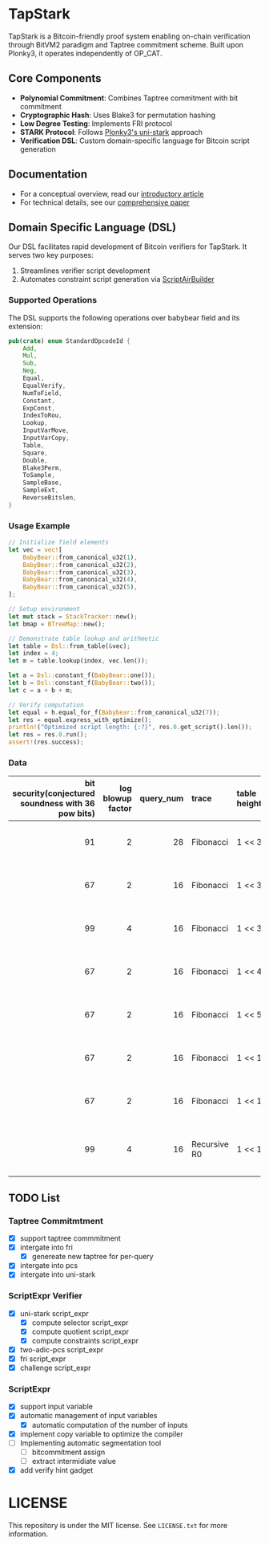 # TapStark

TapStark is a Bitcoin-friendly proof system enabling on-chain verification through BitVM2 paradigm and Taptree commitment scheme. Built upon Plonky3, it operates independently of OP_CAT.

## Core Components

- **Polynomial Commitment**: Combines Taptree commitment with bit commitment
- **Cryptographic Hash**: Uses Blake3 for permutation hashing
- **Low Degree Testing**: Implements FRI protocol
- **STARK Protocol**: Follows [Plonky3's uni-stark](https://github.com/Plonky3/Plonky3/tree/main/uni-stark) approach
- **Verification DSL**: Custom domain-specific language for Bitcoin script generation

## Documentation

- For a conceptual overview, read our [introductory article](https://blog.bitlayer.org/introduce-bf-stark/)
- For technical details, see our [comprehensive paper](./doc/TapSTARK.pdf)

## Domain Specific Language (DSL)

Our DSL facilitates rapid development of Bitcoin verifiers for TapStark. It serves two key purposes:

1. Streamlines verifier script development
2. Automates constraint script generation via [ScriptAirBuilder](./script_expr/src/script_builder.rs)

### Supported Operations

The DSL supports the following operations over babybear field and its extension:

```rust
pub(crate) enum StandardOpcodeId {
    Add,
    Mul,
    Sub,
    Neg,
    Equal,
    EqualVerify,
    NumToField,
    Constant,
    ExpConst,
    IndexToRou,
    Lookup,
    InputVarMove,
    InputVarCopy,
    Table,
    Square,
    Double,
    Blake3Perm,
    ToSample,
    SampleBase,
    SampleExt,
    ReverseBitslen,
}
```

### Usage Example

```rust
// Initialize field elements
let vec = vec![
    BabyBear::from_canonical_u32(1),
    BabyBear::from_canonical_u32(2),
    BabyBear::from_canonical_u32(3),
    BabyBear::from_canonical_u32(4),
    BabyBear::from_canonical_u32(5),
];

// Setup environment
let mut stack = StackTracker::new();
let bmap = BTreeMap::new();

// Demonstrate table lookup and arithmetic
let table = Dsl::from_table(&vec);
let index = 4;
let m = table.lookup(index, vec.len());

let a = Dsl::constant_f(BabyBear::one());
let b = Dsl::constant_f(BabyBear::two());
let c = a + b + m;

// Verify computation
let equal = h.equal_for_f(Babybear::from_canonical_u32(7));
let res = equal.express_with_optimize();
println!("Optimized script length: {:?}", res.0.get_script().len());
let res = res.0.run();
assert!(res.success);
```

### Data

| bit security(conjectured soundness with 36 pow bits) | log blowup factor | query_num | trace        | table height(degree) | table width | public inputs | total u32 num(intermediate states) | fri u32 num(intermediate states) | total script len | script len for fri query | verify trace constraint script len | compute quotient poly | challenge script size |
| ---------------------------------------------------: | ----------------: | --------: | :----------- | :------------------- | ----------: | ------------: | ---------------------------------: | -------------------------------: | :--------------- | :----------------------- | :--------------------------------- | :-------------------- | :-------------------- |
|                                                   91 |                 2 |        28 | Fibonacci    | 1 << 3               |           2 |             3 |                                360 |                              341 | 12177kb          | 28 x 428 = 11984 kb      | 120kb                              | 73kb                  | nan                   |
|                                                   67 |                 2 |        16 | Fibonacci    | 1 << 3               |           2 |             3 |                                300 |                              284 | 7041kb           | 16 x 428 = 6848 kb       | 120kb                              | 73 kb                 | nan                   |
|                                                   99 |                 4 |        16 | Fibonacci    | 1 << 3               |           2 |             3 |                                300 |                              284 | 7041 kb          | 16 x 428 = 6848 kb       | 120kb                              | 73kb                  | nan                   |
|                                                   67 |                 2 |        16 | Fibonacci    | 1 << 4               |           2 |             3 |                                424 |                              408 | 8113 kb          | 16 x 495 = 7920 kb       | 120kb                              | 73kb                  | nan                   |
|                                                   67 |                 2 |        16 | Fibonacci    | 1 << 5               |           2 |             3 |                                490 |                              471 | 9185 kb          | 16 x 562 = 8992 kb       | 120kb                              | 73kb                  | nan                   |
|                                                   67 |                 2 |        16 | Fibonacci    | 1 << 10              |           2 |             3 |                                829 |                              810 | 14593kb          | 16 x 900 = 14400 kb      | 120kb                              | 73kb                  | nan                   |
|                                                   67 |                 2 |        16 | Fibonacci    | 1 << 11              |           2 |             3 |                                956 |                              937 | 15681 kb         | 16 x 968 = 15488 kb      | 120kb                              | 73kb                  | nan                   |
|                                                   99 |                 4 |        16 | Recursive R0 | 1 << 18              |         163 |           nan |                               2904 |                             1600 | 129.44 MB        | 16 x 1444 = 23104 kb     | 100.878mb                          | 6mb (s=5)             | 2.2 mb                |

## TODO List

### Taptree Commitmtment

- [x] support taptree commmitment
- [x] intergate into fri
  - [x] genereate new taptree for per-query
- [x] intergate into pcs
- [x] intergate into uni-stark

### ScriptExpr Verifier

- [x] uni-stark script_expr
  - [x] compute selector script_expr
  - [x] compute quotient script_expr
  - [x] compute constraints script_expr
- [x] two-adic-pcs script_expr
- [x] fri script_expr
- [x] challenge script_expr

### ScriptExpr

- [x] support input variable
- [x] automatic management of input variables
  - [x] automatic computation of the number of inputs
- [x] implement copy variable to optimize the compiler
- [ ] Implementing automatic segmentation tool
  - [ ] bitcommitment assign
  - [ ] extract intermidiate value
- [x] add verify hint gadget

# LICENSE

This repository is under the MIT license. See `LICENSE.txt` for more information.
